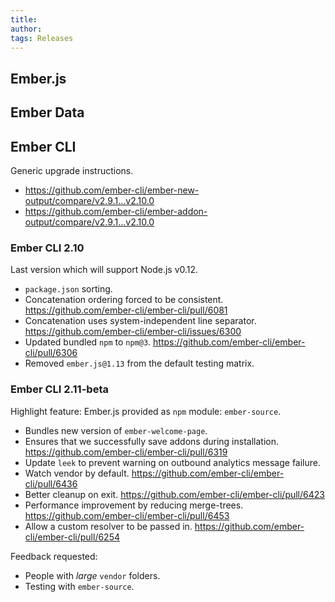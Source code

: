 ```yaml
---
title: 
author: 
tags: Releases
---
```


## Ember.js




## Ember Data




## Ember CLI

Generic upgrade instructions.

- https://github.com/ember-cli/ember-new-output/compare/v2.9.1...v2.10.0
- https://github.com/ember-cli/ember-addon-output/compare/v2.9.1...v2.10.0

### Ember CLI 2.10

Last version which will support Node.js v0.12.

- `package.json` sorting.
- Concatenation ordering forced to be consistent. https://github.com/ember-cli/ember-cli/pull/6081
- Concatenation uses system-independent line separator. https://github.com/ember-cli/ember-cli/issues/6300
- Updated bundled `npm` to `npm@3`. https://github.com/ember-cli/ember-cli/pull/6306
- Removed `ember.js@1.13` from the default testing matrix.  

### Ember CLI 2.11-beta

Highlight feature: Ember.js provided as `npm` module: `ember-source`.

- Bundles new version of `ember-welcome-page`.
- Ensures that we successfully save addons during installation. https://github.com/ember-cli/ember-cli/pull/6319
- Update `leek` to prevent warning on outbound analytics message failure.
- Watch vendor by default. https://github.com/ember-cli/ember-cli/pull/6436
- Better cleanup on exit. https://github.com/ember-cli/ember-cli/pull/6423
- Performance improvement by reducing merge-trees. https://github.com/ember-cli/ember-cli/pull/6453
- Allow a custom resolver to be passed in. https://github.com/ember-cli/ember-cli/pull/6254

Feedback requested:

- People with _large_ `vendor` folders.
- Testing with `ember-source`.